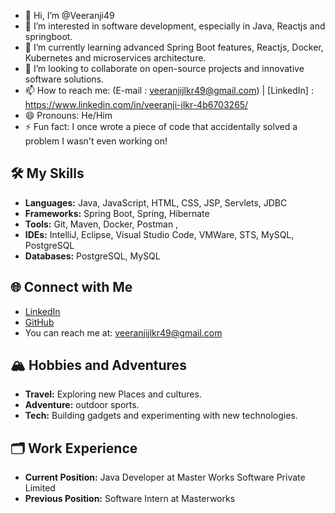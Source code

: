 - 👋 Hi, I’m @Veeranji49
- 👀 I’m interested in software development, especially in Java, Reactjs and springboot.
- 🌱 I’m currently learning advanced Spring Boot features, Reactjs, Docker, Kubernetes and microservices architecture.
- 💞️ I’m looking to collaborate on open-source projects and innovative software solutions.
- 📫 How to reach me: (E-mail : veeranjijlkr49@gmail.com) | [LinkedIn] : https://www.linkedin.com/in/veeranji-jlkr-4b6703265/ 
- 😄 Pronouns: He/Him
- ⚡ Fun fact: I once wrote a piece of code that accidentally solved a problem I wasn't even working on!

## 🛠️ My Skills

- **Languages:** Java, JavaScript, HTML, CSS, JSP, Servlets, JDBC
- **Frameworks:** Spring Boot, Spring, Hibernate
- **Tools:** Git, Maven, Docker, Postman ,
- **IDEs:** IntelliJ, Eclipse, Visual Studio Code, VMWare, STS, MySQL, PostgreSQL
- **Databases:** PostgreSQL, MySQL

## 🌐 Connect with Me

- [LinkedIn](https://www.linkedin.com/in/veeranji-jlkr-4b6703265/)
- [GitHub](https://github.com/Veeranji49)
- You can reach me at: [veeranjijlkr49@gmail.com](mailto:veeranjijlkr49@gmail.com)

## 🏔️ Hobbies and Adventures

- **Travel:** Exploring new Places and cultures.
- **Adventure:**  outdoor sports.
- **Tech:** Building gadgets and experimenting with new technologies.

## 🗂️ Work Experience

- **Current Position:** Java Developer at Master Works Software Private Limited
- **Previous Position:** Software Intern at Masterworks


<!---
Veeranji49/Veeranji49 is a ✨ special ✨ repository because its `README.md` (this file) appears on your GitHub profile.
You can click the Preview link to take a look at your changes.
--->
